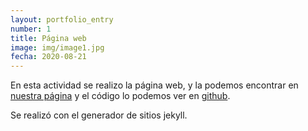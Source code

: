 ```yaml
---
layout: portfolio_entry
number: 1
title: Página web
image: img/image1.jpg
fecha: 2020-08-21
---
```

En esta actividad se realizo la página web, y la podemos encontrar en [nuestra página](https://moonniy.github.io/Ingenieria-web/) y el código lo podemos ver en [github](https://github.com/moonniy/Ingenieria-web/).

Se realizó con el generador de sitios jekyll.
